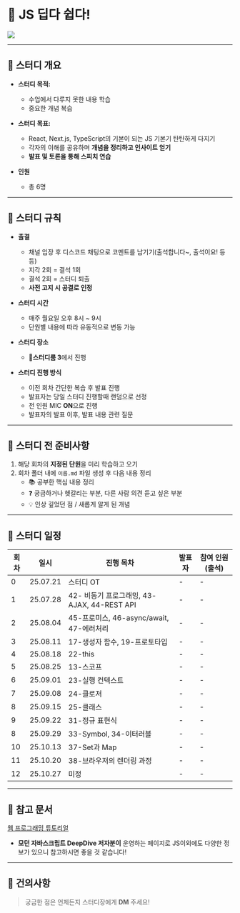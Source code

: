 # 📘 JS 딥다 쉽다!

![](https://velog.velcdn.com/images/wjinss/post/431347e0-8b78-4249-8292-aa90ea18744d/image.png)

---

## 📌 스터디 개요

- **스터디 목적:**

  - 수업에서 다루지 못한 내용 학습
  - 중요한 개념 복습

- **스터디 목표:**

  - React, Next.js, TypeScript의 기본이 되는 JS 기본기 탄탄하게 다지기
  - 각자의 이해를 공유하며 **개념을 정리하고 인사이트 얻기**
  - **발표 및 토론을 통해 스피치 연습**

- **인원**

  - 총 6명

---

## 📌 스터디 규칙

- **출결**

  - 채널 입장 후 디스코드 채팅으로 코멘트를 남기기(출석합니다~, 출석이요! 등등)
  - 지각 2회 = 결석 1회
  - 결석 2회 = 스터디 퇴출
  - **사전 고지 시 공결로 인정**

- **스터디 시간**

  - 매주 월요일 오후 8시 ~ 9시
  - 단원별 내용에 따라 유동적으로 변동 가능

- **스터디 장소**

  - **🎪스터디룸 3**에서 진행

- **스터디 진행 방식**
  - 이전 회차 간단한 복습 후 발표 진행
  - 발표자는 당일 스터디 진행할때 랜덤으로 선정
  - 전 인원 MIC **ON**으로 진행
  - 발표자의 발표 이후, 발표 내용 관련 질문

---

## 📌 스터디 전 준비사항

1. 해당 회차의 **지정된 단원**을 미리 학습하고 오기
2. 회차 폴더 내에 `이름.md` 파일 생성 후 다음 내용 정리
   - 📚 공부한 핵심 내용 정리
   - ❓ 궁금하거나 헷갈리는 부분, 다른 사람 의견 듣고 싶은 부분
   - 💡 인상 깊었던 점 / 새롭게 알게 된 개념

---

## 📌 스터디 일정

| 회차 | 일시     | 진행 목차                                   | 발표자 | 참여 인원(출석) |
| ---- | -------- | ------------------------------------------- | ------ | --------------- |
| 0    | 25.07.21 | 스터디 OT                                   | -      | -               |
| 1    | 25.07.28 | 42- 비동기 프로그래밍, 43-AJAX, 44-REST API | -      | -               |
| 2    | 25.08.04 | 45-프로미스, 46-async/await, 47-에러처리    | -      | -               |
| 3    | 25.08.11 | 17-생성자 함수, 19-프로토타입               | -      | -               |
| 4    | 25.08.18 | 22-this                                     | -      | -               |
| 5    | 25.08.25 | 13-스코프                                   | -      | -               |
| 6    | 25.09.01 | 23-실행 컨텍스트                            | -      | -               |
| 7    | 25.09.08 | 24-클로저                                   | -      | -               |
| 8    | 25.09.15 | 25-클래스                                   | -      | -               |
| 9    | 25.09.22 | 31-정규 표현식                              | -      | -               |
| 8    | 25.09.29 | 33-Symbol, 34-이터러블                      | -      | -               |
| 10   | 25.10.13 | 37-Set과 Map                                | -      | -               |
| 11   | 25.10.20 | 38-브라우저의 렌더링 과정                   | -      | -               |
| 12   | 25.10.27 | 미정                                        | -      | -               |

---

## 📌 참고 문서

[웹 프로그래밍 튜토리얼](https://poiemaweb.com/)

- **모던 자바스크립트 DeepDive 저자분이** 운영하는 페이지로 JS이외에도 다양한 정보가 있으니 참고하시면 좋을 것 같습니다!

---

## 📌 건의사항

> 궁금한 점은 언제든지 스터디장에게 **DM** 주세요!
